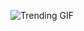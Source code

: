
<!-- GIF_SECTION -->
![Trending GIF](https://media4.giphy.com/media/v1.Y2lkPThiYjIxNzcyMTg5cjMxemdiM2xpZDYyM3NmcWk3bWViOWh3dW55aHNicm84ZGMzbCZlcD12MV9naWZzX3NlYXJjaCZjdD1n/HPeLSXWtdnUzK/giphy.gif)
<!-- END_GIF_SECTION -->
